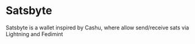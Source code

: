 # Satsbyte

Satsbyte is a wallet inspired by Cashu, where allow send/receive sats via Lightning and Fedimint

